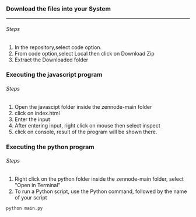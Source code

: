 ### Download the files into your System
---

###### Steps
1. In the repository,select code option.
2. From code option,select Local then click on Download Zip
3. Extract the Downloaded folder
### Executing the javascript program
###### Steps
1. Open the javascipt folder inside the zennode-main folder
2. click on index.html
3. Enter the input
4. After entering input, right click on mouse then select inspect
5. click on console, result of the program will be shown there.
### Executing the python program 
###### Steps
1. Right click on the python folder inside the zennode-main folder, select "Open in Terminal"
2. To run a Python script, use the Python command, followed by the name of your script
```
python main.py
```
